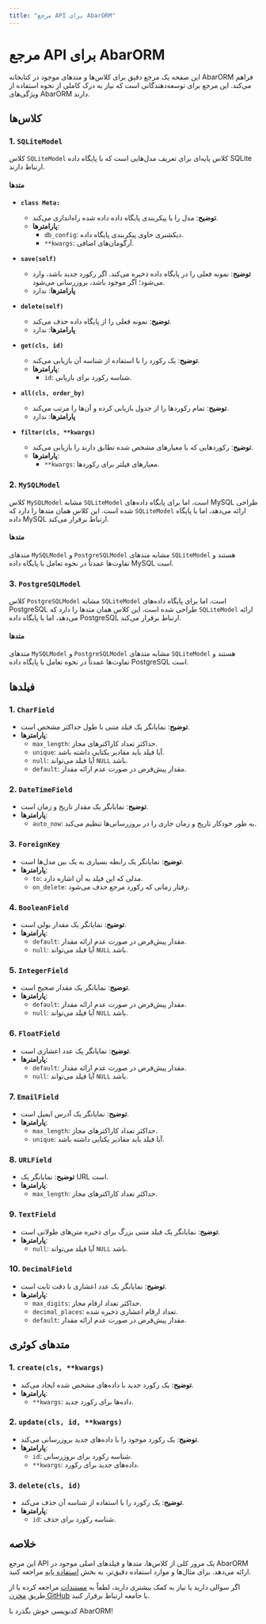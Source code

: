 ```yaml
---
title: "مرجع API برای AbarORM"
---
```


# مرجع API برای AbarORM

این صفحه یک مرجع دقیق برای کلاس‌ها و متدهای موجود در کتابخانه AbarORM فراهم می‌کند. این مرجع برای توسعه‌دهندگانی است که نیاز به درک کاملی از نحوه استفاده از ویژگی‌های AbarORM دارند.

## کلاس‌ها

### 1. `SQLiteModel`

کلاس `SQLiteModel` کلاس پایه‌ای برای تعریف مدل‌هایی است که با پایگاه داده SQLite ارتباط دارند.

#### متدها

- **`class Meta:`**
  - **توضیح**: مدل را با پیکربندی پایگاه داده داده شده راه‌اندازی می‌کند.
  - **پارامترها**:
    - `db_config`: دیکشنری حاوی پیکربندی پایگاه داده.
    - `**kwargs`: آرگومان‌های اضافی.

- **`save(self)`**
  - **توضیح**: نمونه فعلی را در پایگاه داده ذخیره می‌کند. اگر رکورد جدید باشد، وارد می‌شود؛ اگر موجود باشد، بروزرسانی می‌شود.
  - **پارامترها**: ندارد

- **`delete(self)`**
  - **توضیح**: نمونه فعلی را از پایگاه داده حذف می‌کند.
  - **پارامترها**: ندارد

- **`get(cls, id)`**
  - **توضیح**: یک رکورد را با استفاده از شناسه آن بازیابی می‌کند.
  - **پارامترها**:
    - `id`: شناسه رکورد برای بازیابی.

- **`all(cls, order_by)`**
  - **توضیح**: تمام رکوردها را از جدول بازیابی کرده و آن‌ها را مرتب می‌کند.
  - **پارامترها**: ندارد

- **`filter(cls, **kwargs)`**
  - **توضیح**: رکوردهایی که با معیارهای مشخص شده تطابق دارند را بازیابی می‌کند.
  - **پارامترها**:
    - `**kwargs`: معیارهای فیلتر برای رکوردها.

### 2. `MySQLModel`

کلاس `MySQLModel` مشابه `SQLiteModel` است، اما برای پایگاه داده‌های MySQL طراحی شده است. این کلاس همان متدها را دارد که `SQLiteModel` ارائه می‌دهد، اما با پایگاه داده MySQL ارتباط برقرار می‌کند.

#### متدها

متدهای `MySQLModel` و `PostgreSQLModel` مشابه متدهای `SQLiteModel` هستند و تفاوت‌ها عمدتاً در نحوه تعامل با پایگاه داده MySQL است.

### 3. `PostgreSQLModel`

کلاس `PostgreSQLModel` مشابه `SQLiteModel` است، اما برای پایگاه داده‌های PostgreSQL طراحی شده است. این کلاس همان متدها را دارد که `SQLiteModel` ارائه می‌دهد، اما با پایگاه داده PostgreSQL ارتباط برقرار می‌کند.

#### متدها

متدهای `MySQLModel` و `PostgreSQLModel` مشابه متدهای `SQLiteModel` هستند و تفاوت‌ها عمدتاً در نحوه تعامل با پایگاه داده PostgreSQL است.

## فیلدها

### 1. `CharField`

- **توضیح**: نمایانگر یک فیلد متنی با طول حداکثر مشخص است.
- **پارامترها**:
  - `max_length`: حداکثر تعداد کاراکترهای مجاز.
  - `unique`: آیا فیلد باید مقادیر یکتایی داشته باشد.
  - `null`: آیا فیلد می‌تواند `NULL` باشد.
  - `default`: مقدار پیش‌فرض در صورت عدم ارائه مقدار.

### 2. `DateTimeField`

- **توضیح**: نمایانگر یک مقدار تاریخ و زمان است.
- **پارامترها**:
  - `auto_now`: به طور خودکار تاریخ و زمان جاری را در بروزرسانی‌ها تنظیم می‌کند.

### 3. `ForeignKey`

- **توضیح**: نمایانگر یک رابطه بسیاری به یک بین مدل‌ها است.
- **پارامترها**:
  - `to`: مدلی که این فیلد به آن اشاره دارد.
  - `on_delete`: رفتار زمانی که رکورد مرجع حذف می‌شود.

### 4. `BooleanField`

- **توضیح**: نمایانگر یک مقدار بولی است.
- **پارامترها**:
  - `default`: مقدار پیش‌فرض در صورت عدم ارائه مقدار.
  - `null`: آیا فیلد می‌تواند `NULL` باشد.

### 5. `IntegerField`

- **توضیح**: نمایانگر یک مقدار صحیح است.
- **پارامترها**:
  - `default`: مقدار پیش‌فرض در صورت عدم ارائه مقدار.
  - `null`: آیا فیلد می‌تواند `NULL` باشد.

### 6. `FloatField`

- **توضیح**: نمایانگر یک عدد اعشاری است.
- **پارامترها**:
  - `default`: مقدار پیش‌فرض در صورت عدم ارائه مقدار.
  - `null`: آیا فیلد می‌تواند `NULL` باشد.

### 7. `EmailField`

- **توضیح**: نمایانگر یک آدرس ایمیل است.
- **پارامترها**:
  - `max_length`: حداکثر تعداد کاراکترهای مجاز.
  - `unique`: آیا فیلد باید مقادیر یکتایی داشته باشد.

### 8. `URLField`

- **توضیح**: نمایانگر یک URL است.
- **پارامترها**:
  - `max_length`: حداکثر تعداد کاراکترهای مجاز.

### 9. `TextField`

- **توضیح**: نمایانگر یک فیلد متنی بزرگ برای ذخیره متن‌های طولانی است.
- **پارامترها**:
  - `null`: آیا فیلد می‌تواند `NULL` باشد.

### 10. `DecimalField`

- **توضیح**: نمایانگر یک عدد اعشاری با دقت ثابت است.
- **پارامترها**:
  - `max_digits`: حداکثر تعداد ارقام مجاز.
  - `decimal_places`: تعداد ارقام اعشاری ذخیره شده.
  - `default`: مقدار پیش‌فرض در صورت عدم ارائه مقدار.

## متدهای کوئری

### 1. `create(cls, **kwargs)`

- **توضیح**: یک رکورد جدید با داده‌های مشخص شده ایجاد می‌کند.
- **پارامترها**:
  - `**kwargs`: داده‌ها برای رکورد جدید.

### 2. `update(cls, id, **kwargs)`

- **توضیح**: یک رکورد موجود را با داده‌های جدید بروزرسانی می‌کند.
- **پارامترها**:
  - `id`: شناسه رکورد برای بروزرسانی.
  - `**kwargs`: داده‌های جدید برای رکورد.

### 3. `delete(cls, id)`

- **توضیح**: یک رکورد را با استفاده از شناسه آن حذف می‌کند.
- **پارامترها**:
  - `id`: شناسه رکورد برای حذف.

## خلاصه

این مرجع API یک مرور کلی از کلاس‌ها، متدها و فیلدهای اصلی موجود در AbarORM ارائه می‌دهد. برای مثال‌ها و موارد استفاده دقیق‌تر، به بخش [استفاده پایه](basic_usage.md) مراجعه کنید.

اگر سوالی دارید یا نیاز به کمک بیشتری دارید، لطفاً به [مستندات](index.md) مراجعه کرده یا از طریق [مخزن GitHub](https://github.com/prodbygodfather/abarorm) با جامعه ارتباط برقرار کنید.

کدنویسی خوش بگذرد با AbarORM!
